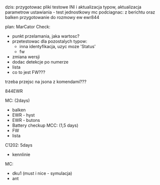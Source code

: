 


dzis:
przygotowac pliki testowe INI i aktualizacja typow, aktualizacja parametrow ustawiania - test jednostkowy
mc podciagnac: z berichtu oraz balken
przygotowanie do rozmowy
ew ewr844

plan:
MarCator Check:
- punkt przelamania, jaka wartosc?
- przetestowac dla pozostalych typow:
	- inna identyfikacja, uzyc moze 'Status'
	- fw
- zmiana wersji
- dodac detekcje po numerze
- lista 
- co to jest FW???

trzeba przejsc na jsona z komendami???

844EWR

MC: (2days)
- balken
- EWR - hyst
- EWR - butons
- Battery checkup
MCC: (1,5 days)
- FW
- lista

C1202: 5days
- kennlinie

MC:
- dku1 (must i nice - symulacja)
- ant